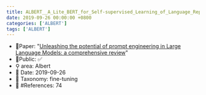 ```yaml
---
title: ALBERT__A_Lite_BERT_for_Self-supervised_Learning_of_Language_Representations
date: 2019-09-26 00:00:00 +0800
categories: ['ALBERT']
tags: ['ALBERT']
---
```


- 📙Paper: "[Unleashing the potential of prompt engineering in Large Language Models: a comprehensive review](https://www.semanticscholar.org/paper/Unleashing-the-potential-of-prompt-engineering-in-a-Chen-Zhang/595c8d39a6155354fd7d8f62a4441be5c82e68da)"
- 🔑Public: ✅
- ⚲ area: Albert
- 📅 Date: 2019-09-26
- 🔎 Taxonomy: fine-tuning
- 📝 #References: 74
